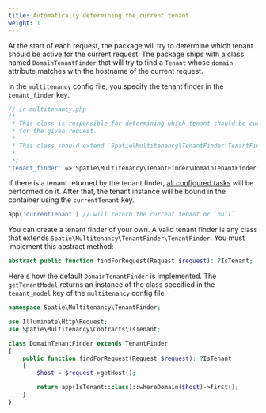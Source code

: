 ```yaml
---
title: Automatically determining the current tenant
weight: 1
---
```


At the start of each request, the package will try to determine which tenant should be active for the current request. The package ships with a class named `DomainTenantFinder` that will try to find a `Tenant` whose `domain` attribute matches with the hostname of the current request.

In the `multitenancy` config file, you specify the tenant finder in the `tenant_finder` key.

```php
// in multitenancy.php
/*
 * This class is responsible for determining which tenant should be current
 * for the given request.
 *
 * This class should extend `Spatie\Multitenancy\TenantFinder\TenantFinder`
 *
 */
'tenant_finder' => Spatie\Multitenancy\TenantFinder\DomainTenantFinder::class,
```

If there is a tenant returned by the tenant finder, [all configured tasks](https://docs.spatie.be/laravel-multitenancy/v3/using-tasks-to-prepare-the-environment/overview/) will be performed on it. After that, the tenant instance will be bound in the container using the `currentTenant` key.

```php
app('currentTenant') // will return the current tenant or `null`
```

You can create a tenant finder of your own. A valid tenant finder is any class that extends `Spatie\Multitenancy\TenantFinder\TenantFinder`. You must implement this abstract method:

```php
abstract public function findForRequest(Request $request): ?IsTenant;
```

Here's how the default `DomainTenantFinder` is implemented. The `getTenantModel` returns an instance of the class specified in the `tenant_model` key of the `multitenancy` config file.

```php
namespace Spatie\Multitenancy\TenantFinder;

use Illuminate\Http\Request;
use Spatie\Multitenancy\Contracts\IsTenant;

class DomainTenantFinder extends TenantFinder
{
    public function findForRequest(Request $request): ?IsTenant
    {
        $host = $request->getHost();

        return app(IsTenant::class)::whereDomain($host)->first();
    }
}
```
